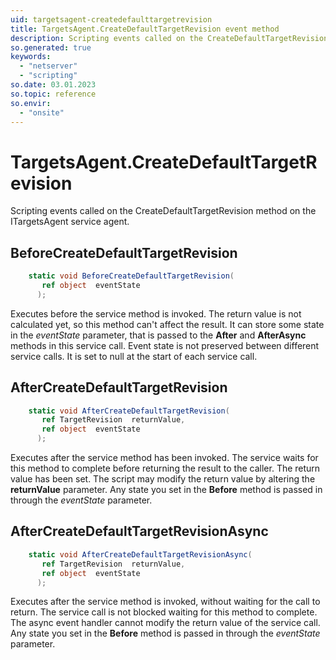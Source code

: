 ```yaml
---
uid: targetsagent-createdefaulttargetrevision
title: TargetsAgent.CreateDefaultTargetRevision event method
description: Scripting events called on the CreateDefaultTargetRevision method on the TargetsAgent service agent.
so.generated: true
keywords:
  - "netserver"
  - "scripting"
so.date: 03.01.2023
so.topic: reference
so.envir:
  - "onsite"
---
```

# TargetsAgent.CreateDefaultTargetRevision

Scripting events called on the <see cref='M:SuperOffice.CRM.Services.ITargetsAgent.CreateDefaultTargetRevision'>CreateDefaultTargetRevision</see> method on the <see cref='ITargetsAgent'>ITargetsAgent</see>  service agent.

## BeforeCreateDefaultTargetRevision
```cs
    static void BeforeCreateDefaultTargetRevision(
       ref object  eventState
      );
```
Executes before the service method is invoked.
The return value is not calculated yet, so this method can't affect the result.
It can store some state in the *eventState* parameter, that is passed to the **After** and **AfterAsync** methods in this service call.
Event state is not preserved between different service calls. It is set to null at the start of each service call.
## AfterCreateDefaultTargetRevision
```cs
    static void AfterCreateDefaultTargetRevision(
       ref TargetRevision  returnValue,
       ref object  eventState
      );
```
Executes after the service method has been invoked. The service waits for this method to complete before returning the result to the caller.
The return value has been set. The script may modify the return value by altering the **returnValue** parameter.
Any state you set in the **Before** method is passed in through the *eventState* parameter.
## AfterCreateDefaultTargetRevisionAsync
```cs
    static void AfterCreateDefaultTargetRevisionAsync(
       ref TargetRevision  returnValue,
       ref object  eventState
      );
```
Executes after the service method is invoked, without waiting for the call to return.
The service call is not blocked waiting for this method to complete.
The async event handler cannot modify the return value of the service call.
Any state you set in the **Before** method is passed in through the *eventState* parameter.

